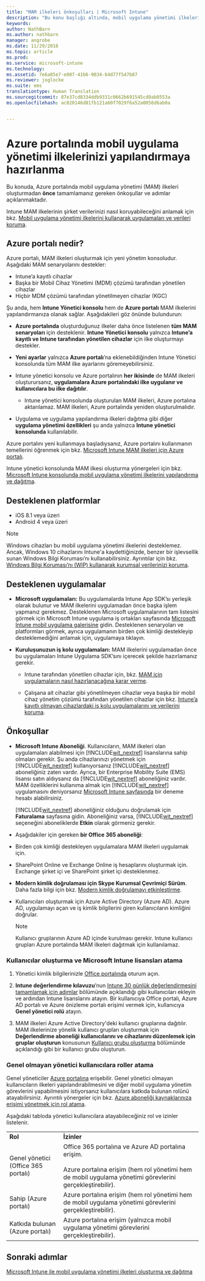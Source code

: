 ```yaml
---
title: "MAM ilkeleri önkoşulları | Microsoft Intune"
description: "Bu konu başlığı altında, mobil uygulama yönetimi ilkeleri oluşturmadan önce kullanıcıları ayarlamak için önkoşullar açıklanır."
keywords: 
author: NathBarn
ms.author: nathbarn
manager: angrobe
ms.date: 11/29/2016
ms.topic: article
ms.prod: 
ms.service: microsoft-intune
ms.technology: 
ms.assetid: 7e6a85e7-e007-41b6-9034-64d77f547b87
ms.reviewer: joglocke
ms.suite: ems
translationtype: Human Translation
ms.sourcegitcommit: 87e37cd8334ddb9331c0662b691545cd0ab0553a
ms.openlocfilehash: ac820146d81fb121a60f7029f6a52a0056d6ab0a


---
```


# <a name="get-ready-to-configure-mobile-app-management-policies-on-the-azure-portal"></a>Azure portalında mobil uygulama yönetimi ilkelerinizi yapılandırmaya hazırlanma
Bu konuda, Azure portalında mobil uygulama yönetimi (MAM) ilkeleri oluşturmadan **önce** tamamlamanız gereken önkoşullar ve adımlar açıklanmaktadır.

Intune MAM ilkelerinin şirket verilerinizi nasıl koruyabileceğini anlamak için bkz. [Mobil uygulama yönetimi ilkelerini kullanarak uygulamaları ve verileri koruma](protect-apps-and-data-with-microsoft-intune.md).

## <a name="what-is-the-azure-portal"></a>Azure portalı nedir?

Azure portalı, MAM ilkeleri oluşturmak için yeni yönetim konsoludur. Aşağıdaki MAM senaryolarını destekler:
- Intune’a kayıtlı cihazlar
- Başka bir Mobil Cihaz Yönetimi (MDM) çözümü tarafından yönetilen cihazlar
- Hiçbir MDM çözümü tarafından yönetilmeyen cihazlar (KGC)

Şu anda, hem **Intune Yönetici konsolu** hem de **Azure portalı** MAM ilkelerini yapılandırmanıza olanak sağlar.  Aşağıdakileri göz önünde bulundurun:

* **Azure portalında** oluşturduğunuz ilkeler daha önce listelenen **tüm MAM senaryoları** için desteklenir. **Intune Yönetici konsolu** yalnızca **Intune’a kayıtlı ve Intune tarafından yönetilen cihazlar** için ilke oluşturmayı destekler.

* **Yeni ayarlar** yalnızca **Azure portalı**’na eklenebildiğinden Intune Yönetici konsolunda tüm MAM ilke ayarlarını göremeyebilirsiniz.

* Intune yönetici konsolu ve Azure portalının **her ikisinde** de MAM ilkeleri oluşturursanız, **uygulamalara Azure portalındaki ilke uygulanır ve kullanıcılara bu ilke dağıtılır**.
    * Intune yönetici konsolunda oluşturulan MAM ilkeleri, Azure portalına aktarılamaz.  MAM ilkeleri, Azure portalında yeniden oluşturulmalıdır.


* Uygulama ve uygulama yapılandırma ilkeleri dağıtma gibi diğer **uygulama yönetimi özellikleri** şu anda yalnızca **Intune yönetici konsolunda** kullanılabilir.


Azure portalını yeni kullanmaya başladıysanız, Azure portalını kullanmanın temellerini öğrenmek için bkz. [Microsoft Intune MAM ilkeleri için Azure portalı](azure-portal-for-microsoft-intune-mam-policies.md).

Intune yönetici konsolunda MAM ilkesi oluşturma yönergeleri için bkz. [Microsoft Intune konsolunda mobil uygulama yönetimi ilkelerini yapılandırma ve dağıtma](configure-and-deploy-mobile-application-management-policies-in-the-microsoft-intune-console.md).


##  <a name="supported-platforms"></a>Desteklenen platformlar
- iOS 8.1 veya üzeri
- Android 4 veya üzeri

>[!NOTE]
>Windows cihazları bu mobil uygulama yönetimi ilkelerini desteklemez. Ancak, Windows 10 cihazlarını Intune'a kaydettiğinizde, benzer bir işlevsellik sunan Windows Bilgi Koruması’nı kullanabilirsiniz. Ayrıntılar için bkz. [Windows Bilgi Koruması’nı (WIP) kullanarak kurumsal verilerinizi koruma](https://technet.microsoft.com/en-us/itpro/windows/keep-secure/protect-enterprise-data-using-wip).

##  <a name="supported-apps"></a>Desteklenen uygulamalar
* **Microsoft uygulamaları:** Bu uygulamalarda Intune App SDK’sı yerleşik olarak bulunur ve MAM ilkelerini uygulamadan önce başka işlem yapmanız gerekmez.
Desteklenen Microsoft uygulamalarının tam listesini görmek için Microsoft Intune uygulama iş ortakları sayfasında [Microsoft Intune mobil uygulama galerisine](https://www.microsoft.com/en-us/cloud-platform/microsoft-intune-apps) gidin. Desteklenen senaryoları ve platformları görmek, ayrıca uygulamanın birden çok kimliği destekleyip desteklemediğini anlamak için, uygulamaya tıklayın.

* **Kuruluşunuzun iş kolu uygulamaları:** MAM ilkelerini uygulamadan önce bu uygulamaları Intune Uygulama SDK’sını içerecek şekilde hazırlamanız gerekir.

  * Intune tarafından yönetilen cihazlar için, bkz. [MAM için uygulamaların nasıl hazırlanacağına karar verme](decide-how-to-prepare-apps-for-mobile-application-management-with-microsoft-intune.md).

  * Çalışana ait cihazlar gibi yönetilmeyen cihazlar veya başka bir mobil cihaz yönetim çözümü tarafından yönetilen cihazlar için bkz. [Intune’a kayıtlı olmayan cihazlardaki iş kolu uygulamalarını ve verilerini koruma](protect-line-of-business-apps-and-data-on-devices-not-enrolled-in-microsoft-intune.md).

## <a name="prerequisites"></a>Önkoşullar

-   **Microsoft Intune Aboneliği**. Kullanıcıların, MAM ilkeleri olan uygulamaları alabilmesi için [!INCLUDE[wit_nextref](../includes/wit_nextref_md.md)] lisanslarına sahip olmaları gerekir.
Şu anda cihazlarınızı yönetmek için [!INCLUDE[wit_nextref](../includes/wit_nextref_md.md)] kullanıyorsanız [!INCLUDE[wit_nextref](../includes/wit_nextref_md.md)] aboneliğiniz zaten vardır. Ayrıca, bir Enterprise Mobility Suite (EMS) lisansı satın aldıysanız da [!INCLUDE[wit_nextref](../includes/wit_nextref_md.md)] aboneliğiniz vardır. MAM özelliklerini kullanıma almak için [!INCLUDE[wit_nextref](../includes/wit_nextref_md.md)] uygulamasını deniyorsanız [Microsoft Intune sayfasında](http://www.microsoft.com/en-us/server-cloud/products/microsoft-intune/) bir deneme hesabı alabilirsiniz.

    [!INCLUDE[wit_nextref](../includes/wit_nextref_md.md)] aboneliğiniz olduğunu doğrulamak için **Faturalama** sayfasına gidin.  Aboneliğiniz varsa, [!INCLUDE[wit_nextref](../includes/wit_nextref_md.md)] seçeneğini aboneliklerde **Etkin** olarak görmeniz gerekir.

-   Aşağıdakiler için gereken **bir Office 365 aboneliği**:

  - Birden çok kimliği destekleyen uygulamalara MAM ilkeleri uygulamak için.

  - SharePoint Online ve Exchange Online iş hesaplarını oluşturmak için. Exchange şirket içi ve SharePoint şirket içi desteklenmez.

-   **Modern kimlik doğrulaması için Skype Kurumsal Çevrimiçi Sürüm**. Daha fazla bilgi için bkz. [Modern kimlik doğrulamayı etkinleştirme](http://social.technet.microsoft.com/wiki/contents/articles/34339.skype-for-business-online-enable-your-tenant-for-modern-authentication.aspx).


- Kullanıcıları oluşturmak için Azure Active Directory (Azure AD). Azure AD, uygulamayı açan ve iş kimlik bilgilerini giren kullanıcıların kimliğini doğrular.

    > [!NOTE]
    > Kullanıcı gruplarının Azure AD içinde kurulması gerekir. Intune kullanıcı grupları Azure portalında MAM ilkeleri dağıtmak için kullanılamaz.

### <a name="create-users-and-assign-microsoft-intune-licenses"></a>Kullanıcılar oluşturma ve Microsoft Intune lisansları atama

1.  Yönetici kimlik bilgilerinizle [Office portalında](http://portal.office.com) oturum açın.

2.  **Intune değerlendirme kılavuzu**’nun [Intune 30 günlük değerlendirmesini tamamlamak için adımlar](https://docs.microsoft.com/en-us/intune/understand-explore/get-started-with-a-30-day-trial-of-microsoft-intune) bölümünde açıklandığı gibi kullanıcıları ekleyin ve ardından Intune lisanslarını atayın. Bir kullanıcıya Office portalı, Azure AD portalı ve Azure önizleme portalı erişimi vermek için, kullanıcıya **Genel yönetici rolü** atayın.

5.  MAM ilkeleri Azure Active Directory'deki kullanıcı gruplarına dağıtılır. MAM ilkelerinize yönelik kullanıcı grupları oluşturmak için **Değerlendirme aboneliği kullanıcılarını ve cihazlarını düzenlemek için gruplar oluşturun** konusunun [Kullanıcı grubu oluşturma](https://docs.microsoft.com/en-us/intune/understand-explore/get-started-with-a-30-day-trial-of-microsoft-intune-step-3) bölümünde açıklandığı gibi bir kullanıcı grubu oluşturun.

### <a name="assign-roles-to-non-global-admin-users"></a>Genel olmayan yönetici kullanıcılara roller atama

Genel yöneticiler [Azure portalına](https://portal.azure.com) erişebilir.  Genel yönetici olmayan kullanıcıların ilkeleri yapılandırabilmesini ve diğer mobil uygulama yönetim görevlerini yapabilmesini istiyorsanız kullanıcılara katkıda bulunan rolünü atayabilirsiniz. Ayrıntılı yönergeler için bkz. [Azure aboneliği kaynaklarınıza erişimi yönetmek için rol atama](https://azure.microsoft.com/en-us/documentation/articles/role-based-access-control-configure/).



Aşağıdaki tabloda yönetici kullanıcılara atayabileceğiniz rol ve izinler listelenir.



|||
|--|----|
|**Rol**|**İzinler**|
|Genel yönetici (Office 365 portalı)|Office 365 portalına ve Azure AD portalına erişim.<br /><br />Azure portalına erişim (hem rol yönetimi hem de mobil uygulama yönetimi görevlerini gerçekleştirebilir).|
|Sahip (Azure portalı)|Azure portalına erişim (hem rol yönetimi hem de mobil uygulama yönetimi görevlerini gerçekleştirebilir).|
|Katkıda bulunan (Azure portalı)|Azure portalına erişim (yalnızca mobil uygulama yönetimi görevlerini gerçekleştirebilir).|




## <a name="next-steps"></a>Sonraki adımlar
[Microsoft Intune ile mobil uygulama yönetimi ilkeleri oluşturma ve dağıtma](create-and-deploy-mobile-app-management-policies-with-microsoft-intune.md)



<!--HONumber=Dec16_HO2-->


